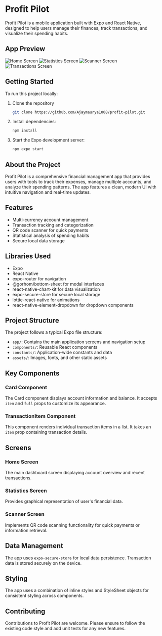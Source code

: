# Profit Pilot

Profit Pilot is a mobile application built with Expo and React Native, designed to help users manage their finances, track transactions, and visualize their spending habits.

## App Preview

![Home Screen](./assets/screenshots/Home.jpg)
![Statistics Screen](./assets/screenshots/Stats.jpg)
![Scanner Screen](./assets/screenshots/QR.jpg)
![Transactions Screen](./assets/screenshots/BottomSheet.jpg)

## Getting Started

To run this project locally:

1. Clone the repository

   ```bash
   git clone https://github.com/Ajaymaurya1008/profit-pilot.git
   ```

2. Install dependencies:
   ```bash
   npm install
   ```
3. Start the Expo development server:
   ```bash
   npx expo start
   ```

## About the Project

Profit Pilot is a comprehensive financial management app that provides users with tools to track their expenses, manage multiple accounts, and analyze their spending patterns. The app features a clean, modern UI with intuitive navigation and real-time updates.

## Features

- Multi-currency account management
- Transaction tracking and categorization
- QR code scanner for quick payments
- Statistical analysis of spending habits
- Secure local data storage

## Libraries Used

- Expo
- React Native
- expo-router for navigation
- @gorhom/bottom-sheet for modal interfaces
- react-native-chart-kit for data visualization
- expo-secure-store for secure local storage
- lottie-react-native for animations
- react-native-element-dropdown for dropdown components

## Project Structure

The project follows a typical Expo file structure:

- `app/`: Contains the main application screens and navigation setup
- `components/`: Reusable React components
- `constants/`: Application-wide constants and data
- `assets/`: Images, fonts, and other static assets

## Key Components

### Card Component

The Card component displays account information and balance. It accepts `item` and `full` props to customize its appearance.

### TransactionItem Component

This component renders individual transaction items in a list. It takes an `item` prop containing transaction details.

## Screens

### Home Screen

The main dashboard screen displaying account overview and recent transactions.

### Statistics Screen

Provides graphical representation of user's financial data.

### Scanner Screen

Implements QR code scanning functionality for quick payments or information retrieval.

## Data Management

The app uses `expo-secure-store` for local data persistence. Transaction data is stored securely on the device.

## Styling

The app uses a combination of inline styles and StyleSheet objects for consistent styling across components.

## Contributing

Contributions to Profit Pilot are welcome. Please ensure to follow the existing code style and add unit tests for any new features.

